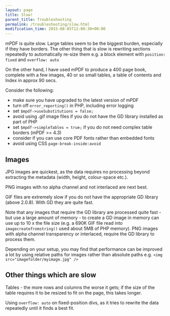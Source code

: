 ```yaml
---
layout: page
title: Slow!
parent_title: Troubleshooting
permalink: /troubleshooting/slow.html
modification_time: 2015-08-05T12:00:30+00:00
---
```


mPDF is quite slow. Large tables seem to be the biggest burden, especially if they have borders. 
The other thing that is slow is rewriting sections repeatedly to automatically re-size them e.g. a 
block element with `position: fixed` and `overflow: auto`

On the other hand, I have used mPDF to produce a 400 page book, complete with a few images, 40 or so small 
tables, a table of contents and Index in approx 90 secs.

Consider the following:

- make sure you have upgraded to the latest version of mPDF
- turn off `error_reporting()` in PHP, including error logging
- set `$mpdf->useSubstitutions = false;` 
- avoid using .gif image files if you do not have the GD library installed as part of PHP
- set `$mpdf->simpleTables = true;` if you do not need complex table borders (mPDF >= 4.3)
- consider if you can use core PDF fonts rather than embedded fonts
- avoid using CSS `page-break-inside:avoid`

## Images

JPG images are quickest, as the data requires no processing beyond extracting the metadata 
(width, height, colour-space etc.).

PNG images with no alpha channel and not interlaced are next best.

GIF files are extremely slow if you do not have the appropriate GD library (above 2.0.8). 
With GD they are quite fast.

Note that any images that require the GD library are processed quite fast - but use a large amount of memory - 
to create a GD image in memory can use up to 10 x the file size (e.g. a 690K GIF file read into `imagecreatefromstring()` 
used about 5MB of PHP memory). PNG images with alpha channel transparency or interlaced, require the 
GD library to process them.

Depending on your setup, you may find that performance can be improved a lot by using relative paths for 
images rather than absolute paths e.g. `<img src="imagefolder/myimage.jpg" />`

## Other things which are slow

Tables - the more rows and columns the worse it gets; if the size of the table requires it to be resized to 
fit on the page, this takes longer.

Using `overflow: auto` on fixed-position divs, as it tries to rewrite the data repeatedly until it finds a best fit.

